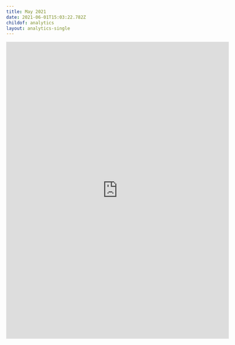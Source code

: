 ```yaml
---
title: May 2021
date: 2021-06-01T15:03:22.782Z
childof: analytics
layout: analytics-single
---
```

<iframe width="600" height="800" src="https://datastudio.google.com/embed/reporting/3c73c405-308f-4b74-ae24-a4d1d2d52135/page/tPw8" frameborder="0" style="border:0" allowfullscreen></iframe>
